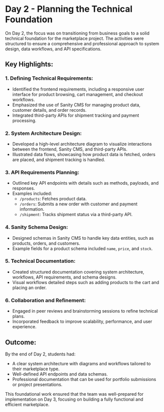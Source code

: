 # Day 2 - Planning the Technical Foundation

On Day 2, the focus was on transitioning from business goals to a solid technical foundation for the marketplace project. The activities were structured to ensure a comprehensive and professional approach to system design, data workflows, and API specifications.

## Key Highlights:

### 1. Defining Technical Requirements:
- Identified the frontend requirements, including a responsive user interface for product browsing, cart management, and checkout workflows.
- Emphasized the use of Sanity CMS for managing product data, customer details, and order records.
- Integrated third-party APIs for shipment tracking and payment processing.

### 2. System Architecture Design:
- Developed a high-level architecture diagram to visualize interactions between the frontend, Sanity CMS, and third-party APIs.
- Illustrated data flows, showcasing how product data is fetched, orders are placed, and shipment tracking is handled.

### 3. API Requirements Planning:
- Outlined key API endpoints with details such as methods, payloads, and responses.
- Examples included:
  - `/products`: Fetches product data.
  - `/orders`: Submits a new order with customer and payment information.
  - `/shipment`: Tracks shipment status via a third-party API.

### 4. Sanity Schema Design:
- Designed schemas in Sanity CMS to handle key data entities, such as products, orders, and customers.
- Example fields for a product schema included `name`, `price`, and `stock`.

### 5. Technical Documentation:
- Created structured documentation covering system architecture, workflows, API requirements, and schema designs.
- Visual workflows detailed steps such as adding products to the cart and placing an order.

### 6. Collaboration and Refinement:
- Engaged in peer reviews and brainstorming sessions to refine technical plans.
- Incorporated feedback to improve scalability, performance, and user experience.

## Outcome:
By the end of Day 2, students had:
- A clear system architecture with diagrams and workflows tailored to their marketplace type.
- Well-defined API endpoints and data schemas.
- Professional documentation that can be used for portfolio submissions or project presentations.

This foundational work ensured that the team was well-prepared for implementation on Day 3, focusing on building a fully functional and efficient marketplace.
